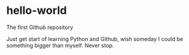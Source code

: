 # hello-world
The first Github repository

Just get start of learning Python and Github, wish someday I could be something bigger than myself.
Never stop.
